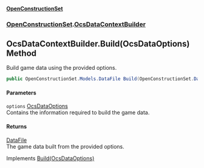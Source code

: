 #### [OpenConstructionSet](index.md 'index')
### [OpenConstructionSet](index.md#OpenConstructionSet 'OpenConstructionSet').[OcsDataContextBuilder](U44ADOjq83qr6ihsRA01VQ.md 'OpenConstructionSet.OcsDataContextBuilder')
## OcsDataContextBuilder.Build(OcsDataOptions) Method
Build game data using the provided options.  
```csharp
public OpenConstructionSet.Models.DataFile Build(OpenConstructionSet.Data.OcsDataOptions options);
```
#### Parameters
<a name='OpenConstructionSet_OcsDataContextBuilder_Build(OpenConstructionSet_Data_OcsDataOptions)_options'></a>
`options` [OcsDataOptions](dKJjgqs+isNwkwRmFoRW1A.md 'OpenConstructionSet.Data.OcsDataOptions')  
Contains the information required to build the game data.
  
#### Returns
[DataFile](q_8MggXJ9Yoajs1dvqB03g.md 'OpenConstructionSet.Models.DataFile')  
The game data built from the provided options.

Implements [Build(OcsDataOptions)](p5aY2GclomSXSiFa26tXnA.md 'OpenConstructionSet.IOcsDataBuilder.Build(OpenConstructionSet.Data.OcsDataOptions)')  

